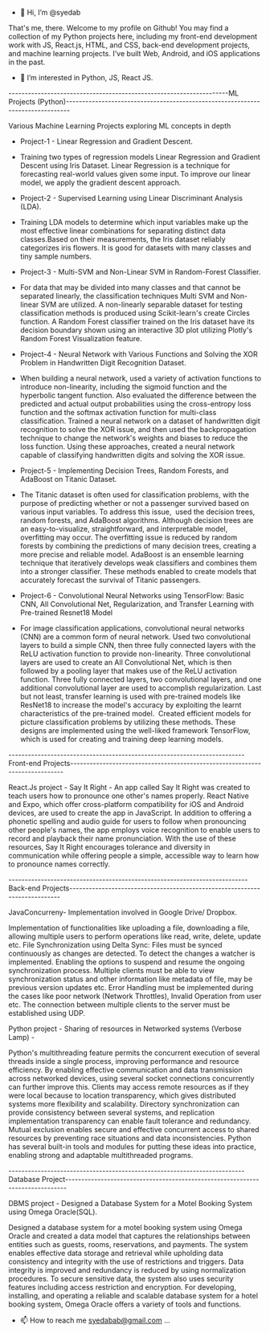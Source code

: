 - 👋 Hi, I’m @syedab


That's me, there.
Welcome to my profile on Github! You may find a collection of my Python projects here, including my front-end development work with JS, React.js, HTML, and CSS, back-end development projects, and machine learning projects. I've built Web, Android, and iOS applications in the past.
- 👀 I’m interested in Python, JS, React JS. 

--------------------------------------------------------------------ML Projects (Python)-------------------------------------------------------------------------------

Various Machine Learning Projects exploring ML concepts in depth

- Project-1 - Linear Regression and Gradient Descent.
 
- Training two types of regression models Linear Regression and Gradient Descent using Iris Dataset. Linear Regression is a technique for forecasting real-world values given some input. To improve our linear model, we apply the gradient descent approach.

- Project-2 - Supervised Learning using Linear Discriminant Analysis (LDA).
 
- Training LDA models to determine which input variables make up the most effective linear combinations for separating distinct data classes.Based on their measurements,   the Iris dataset reliably categorizes iris flowers. It is good for datasets with many classes and tiny sample numbers.

- Project-3 - Multi-SVM and Non-Linear SVM in Random-Forest Classifier.
 
- For data that may be divided into many classes and that cannot be separated linearly, the classification techniques Multi SVM and Non-linear SVM are utilized. A non-linearly separable dataset for testing classification methods is produced using Scikit-learn's create Circles function. A Random Forest classifier trained on the Iris dataset have its decision boundary shown using an interactive 3D plot utilizing Plotly's Random Forest Visualization feature.

- Project-4 - Neural Network with Various Functions and Solving the XOR Problem in Handwritten Digit Recognition Dataset.
 
- When building a neural network, used a variety of activation functions to introduce non-linearity, including the sigmoid function and the hyperbolic tangent function. Also evaluated the difference between the predicted and actual output probabilities using the cross-entropy loss function and the softmax activation function for multi-class classification. Trained a neural network on a dataset of handwritten digit recognition to solve the XOR issue, and then used the backpropagation technique to change the network's weights and biases to reduce the loss function. Using these approaches, created a neural network capable of classifying handwritten digits and solving the XOR issue.

- Project-5 - Implementing Decision Trees, Random Forests, and AdaBoost on Titanic Dataset.
 
- The Titanic dataset is often used for classification problems, with the purpose of predicting whether or not a passenger survived based on various input variables. To address this issue,  used the decision trees, random forests, and AdaBoost algorithms. Although decision trees are an easy-to-visualize, straightforward, and interpretable model, overfitting may occur. The overfitting issue is reduced by random forests by combining the predictions of many decision trees, creating a more precise and reliable model. AdaBoost is an ensemble learning technique that iteratively develops weak classifiers and combines them into a stronger classifier. These methods enabled to create models that accurately forecast the survival of Titanic passengers.

- Project-6 - Convolutional Neural Networks using TensorFlow: Basic CNN, All Convolutional Net, Regularization, and Transfer Learning with Pre-trained Resnet18 Model
 
- For image classification applications, convolutional neural networks (CNN) are a common form of neural network. Used two convolutional layers to build a simple CNN, then three fully connected layers with the ReLU activation function to provide non-linearity. Three convolutional layers are used to create an All Convolutional Net, which is then followed by a pooling layer that makes use of the ReLU activation function. Three fully connected layers, two convolutional layers, and one additional convolutional layer are used to accomplish regularization. Last but not least, transfer learning is used with pre-trained models like ResNet18 to increase the model's accuracy by exploiting the learnt characteristics of the pre-trained model.  Created efficient models for picture classification problems by utilizing these methods.
These designs are implemented using the well-liked framework TensorFlow, which is used for creating and training deep learning models.

-------------------------------------------------------------------------Front-end Projects----------------------------------------------------------------------------


React.Js project - Say It Right -
An app called Say It Right was created to teach users how to pronounce one other's names properly. React Native and Expo, which offer cross-platform compatibility for iOS and Android devices, are used to create the app in JavaScript. In addition to offering a phonetic spelling and audio guide for users to follow when pronouncing other people's names, the app employs voice recognition to enable users to record and playback their name pronunciation. With the use of these resources, Say It Right encourages tolerance and diversity in communication while offering people a simple, accessible way to learn how to pronounce names correctly. 

--------------------------------------------------------------------------Back-end Projects--------------------------------------------------------------------------- 

JavaConcurreny- Implementation involved in Google Drive/ Dropbox. 

Implementation of functionalities like uploading a file, downloading a file, allowing multiple users to perform operations like read, write, delete, update etc.
File Synchronization using Delta Sync: Files must be synced continuously as changes are detected. To detect the changes a watcher is implemented.
Enabling the options to suspend and resume the ongoing synchronization process.
Multiple clients must be able to view synchronization status and other information like metadata of file, may be previous version updates etc.
Error Handling must be implemented during the cases like poor network (Network Throttles), Invalid Operation from user etc.
The connection between multiple clients to the server must be established using UDP.


Python project  -	Sharing of resources in Networked systems (Verbose Lamp) -

Python's multithreading feature permits the concurrent execution of several threads inside a single process, improving performance and resource efficiency. By enabling effective communication and data transmission across networked devices, using several socket connections concurrently can further improve this. Clients may access remote resources as if they were local because to location transparency, which gives distributed systems more flexibility and scalability. Directory synchronization can provide consistency between several systems, and replication implementation transparency can enable fault tolerance and redundancy. Mutual exclusion enables secure and effective concurrent access to shared resources by preventing race situations and data inconsistencies. Python has several built-in tools and modules for putting these ideas into practice, enabling strong and adaptable multithreaded programs.


-------------------------------------------------------------------------Database Project------------------------------------------------------------------------------

DBMS project - Designed a Database System for a Motel Booking System using Omega Oracle(SQL).  

Designed a database system for a motel booking system using Omega Oracle and created a data model that captures the relationships between entities such as guests, rooms, reservations, and payments. The system enables effective data storage and retrieval while upholding data consistency and integrity with the use of restrictions and triggers. Data integrity is improved and redundancy is reduced by using normalization procedures. To secure sensitive data, the system also uses security features including access restriction and encryption. For developing, installing, and operating a reliable and scalable database system for a hotel booking system, Omega Oracle offers a variety of tools and functions.

-   📫 How to reach me syedabab@gmail.com ...




<!---
syedab/syedab is a ✨ special ✨ repository because its `README.md` (this file) appears on your GitHub profile.
You can click the Preview link to take a look at your changes.
--->

